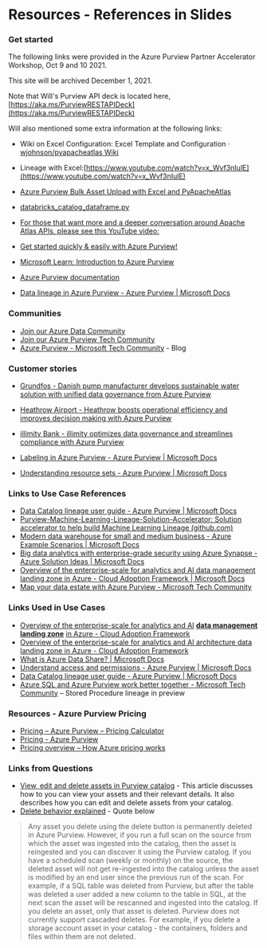 # Resources - References in Slides
### Get started

The following links were provided in the Azure Purview Partner Accelerator Workshop, Oct 9 and 10 2021.

This site will be archived December 1, 2021.

Note that Will's Purview API deck is located here, [https://aka.ms/PurviewRESTAPIDeck](https://aka.ms/PurviewRESTAPIDeck)

Will also mentioned some extra information at the following links:

* Wiki on Excel Configuration: Excel Template and Configuration · [wjohnson/pyapacheatlas Wiki](https://github.com/wjohnson/pyapacheatlas/wiki/Excel-Template-and-Configuration)
* Lineage with Excel:[https://www.youtube.com/watch?v=x_Wvf3nIulE](https://www.youtube.com/watch?v=x_Wvf3nIulE)
* [Azure Purview Bulk Asset Upload with Excel and PyApacheAtlas](https://www.youtube.com/watch?v=27jRUydL6qE)
* [databricks_catalog_dataframe.py](https://github.com/wjohnson/pyapacheatlas/blob/master/samples/databricks_catalog_dataframe.py)
* [For those that want more and a deeper conversation around Apache Atlas APIs, please see this YouTube video:](https://www.youtube.com/watch?v=4qzjnMf1GN4)



*   [Get started quickly & easily with Azure Purview!](https://azure.microsoft.com/en-us/services/purview/)
*   [Microsoft Learn: Introduction to Azure Purview](https://docs.microsoft.com/en-us/learn/modules/intro-to-azure-purview/)
*   [Azure Purview documentation](https://docs.microsoft.com/en-us/azure/purview/)
*   [Data lineage in Azure Purview - Azure Purview | Microsoft Docs](https://docs.microsoft.com/en-us/azure/purview/concept-data-lineage)

### Communities

*   [Join our Azure Data Community](https://www.microsoft.com/en-us/sql-server/community?activetab=pivot_1%3aprimaryr3)
*   [Join our Azure Purview Tech Community](https://techcommunity.microsoft.com/t5/azure-purview/bg-p/AzurePurviewBlog)
*   [Azure Purview - Microsoft Tech Community](https://techcommunity.microsoft.com/t5/azure-purview/bg-p/AzurePurviewBlog) - Blog

### Customer stories

*   [Grundfos - Danish pump manufacturer develops sustainable water solution with unified data governance from Azure Purview](https://customers.microsoft.com/en-gb/story/856266-grundfos-manufacturing-azure-purview)
*   [Heathrow Airport - Heathrow boosts operational efficiency and improves decision making with Azure Purview](https://customers.microsoft.com/en-us/story/1383581039090498352-heathrow-airport-travel-azure)
*   [illimity Bank - illimity optimizes data governance and streamlines compliance with Azure Purview](https://customers.microsoft.com/en-gb/story/861887-illimity-banking-capital-markets-azure)

*   [Labeling in Azure Purview - Azure Purview | Microsoft Docs](https://docs.microsoft.com/en-us/azure/purview/create-sensitivity-label)
*   [Understanding resource sets - Azure Purview | Microsoft Docs](https://docs.microsoft.com/en-us/azure/purview/concept-resource-sets)

### Links to Use Case References

*   [Data Catalog lineage user guide - Azure Purview | Microsoft Docs](https://docs.microsoft.com/en-us/azure/purview/catalog-lineage-user-guide)
*   [Purview-Machine-Learning-Lineage-Solution-Accelerator: Solution accelerator to help build Machine Learning Lineage (github.com)](https://github.com/microsoft/Purview-Machine-Learning-Lineage-Solution-Accelerator)
*   [Modern data warehouse for small and medium business - Azure Example Scenarios | Microsoft Docs](https://docs.microsoft.com/en-us/azure/architecture/example-scenario/data/small-medium-data-warehouse)
*   [Big data analytics with enterprise-grade security using Azure Synapse - Azure Solution Ideas | Microsoft Docs](https://docs.microsoft.com/en-us/azure/architecture/solution-ideas/articles/big-data-analytics-enterprise-grade-security)
*   [Overview of the enterprise-scale for analytics and AI data management landing zone in Azure - Cloud Adoption Framework | Microsoft Docs](https://docs.microsoft.com/en-us/azure/cloud-adoption-framework/scenarios/data-management/architectures/data-management-landing-zone)
*   [Map your data estate with Azure Purview - Microsoft Tech Community](https://techcommunity.microsoft.com/t5/azure-purview/map-your-data-estate-with-azure-purview/ba-p/1958197)

### Links Used in Use Cases

*   [Overview of the enterprise-scale for analytics and AI](https://docs.microsoft.com/en-us/azure/cloud-adoption-framework/scenarios/data-management/architectures/data-management-landing-zone) **[data management landing zone](https://docs.microsoft.com/en-us/azure/cloud-adoption-framework/scenarios/data-management/architectures/data-management-landing-zone)** [in Azure - Cloud Adoption Framework](https://docs.microsoft.com/en-us/azure/cloud-adoption-framework/scenarios/data-management/architectures/data-management-landing-zone)[](https://docs.microsoft.com/en-us/azure/cloud-adoption-framework/scenarios/data-management/architectures/data-management-landing-zone)
*   [Overview of the enterprise-scale for analytics and AI architecture data landing zone in Azure - Cloud Adoption Framework](https://docs.microsoft.com/en-us/azure/cloud-adoption-framework/scenarios/data-management/architectures/data-landing-zone)
*   [What is Azure Data Share? | Microsoft Docs](https://docs.microsoft.com/en-us/azure/data-share/overview)
*   [Understand access and permissions - Azure Purview | Microsoft Docs](https://docs.microsoft.com/en-us/azure/purview/catalog-permissions)[](https://docs.microsoft.com/en-us/azure/cloud-adoption-framework/scenarios/data-management/architectures/data-management-landing-zone)
*   [Data Catalog lineage user guide - Azure Purview | Microsoft Docs](https://docs.microsoft.com/en-us/azure/purview/catalog-lineage-user-guide)
*   [Azure SQL and Azure Purview work better together - Microsoft Tech Community](https://techcommunity.microsoft.com/t5/azure-sql/azure-sql-and-azure-purview-work-better-together/ba-p/2812912) – Stored Procedure lineage in preview

### Resources - Azure Purview Pricing

*   [Pricing – Azure Purview – Pricing Calculator](https://azure.microsoft.com/en-ca/pricing/details/azure-purview/)
*   [Pricing - Azure Purview](https://azure.microsoft.com/en-us/pricing/details/azure-purview/)
*   [Pricing overview – How Azure pricing works](https://azure.microsoft.com/en-ca/pricing/?OCID=AID2200157_SEM_ab7e608258871f733c1e0107ca95dab1:G:s&ef_id=ab7e608258871f733c1e0107ca95dab1:G:s&msclkid=ab7e608258871f733c1e0107ca95dab1)

### Links from Questions

* [View, edit and delete assets in Purview catalog](https://docs.microsoft.com/en-us/azure/purview/catalog-asset-details) - This article discusses how to you can view your assets and their relevant details. It also describes how you can edit and delete assets from your catalog.
*   [Delete behavior explained](https://docs.microsoft.com/en-us/azure/purview/catalog-asset-details#delete-behavior-explained) -  Quote below
> Any asset you delete using the delete button is permanently deleted in Azure Purview. However, if you run a full scan on the source from which the asset was ingested into the catalog, then the asset is reingested and you can discover it using the Purview catalog. 
> If you have a scheduled scan (weekly or monthly) on the source, the deleted asset will not get re-ingested into the catalog unless the asset is modified by an end user since the previous run of the scan. For example, if a SQL table was deleted from Purview, but after the table was deleted a user added a new column to the table in SQL, at the next scan the asset will be rescanned and ingested into the catalog.
> If you delete an asset, only that asset is deleted. Purview does not currently support cascaded deletes. For example, if you delete a storage account asset in your catalog - the containers, folders and files within them are not deleted.
